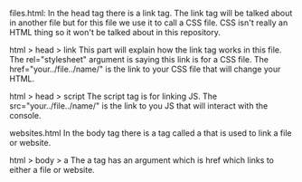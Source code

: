 files.html:
    In the head tag there is a link tag. The link tag will be talked about in another file but for this file we use it
    to call a CSS file. CSS isn't really an HTML thing so it won't be talked about in this repository.

html > head > link
    This part will explain how the link tag works in this file. The rel="stylesheet" argument is saying this link is
    for a CSS file. The href="your../file../name/" is the link to your CSS file that will change your HTML.

html > head > script
    The script tag is for linking JS. The src="your../file../name/" is the link to you JS that will interact with
    the console.


websites.html
    In the body tag there is a tag called a that is used to link a file or website.

html > body > a
   The a tag has an argument which is href which links to either a file or website.
